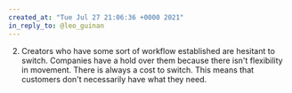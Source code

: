 ```yaml
---
created_at: "Tue Jul 27 21:06:36 +0000 2021"
in_reply_to: @leo_guinan
---
```


2. Creators who have some sort of workflow established are hesitant to switch. Companies have a hold over them because there isn't flexibility in movement. There is always a cost to switch. This means that customers don't necessarily have what they need.